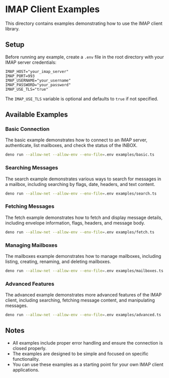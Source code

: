 # IMAP Client Examples

This directory contains examples demonstrating how to use the IMAP client library.

## Setup

Before running any example, create a `.env` file in the root directory with your IMAP server credentials:

```
IMAP_HOST="your_imap_server"
IMAP_PORT=993
IMAP_USERNAME="your_username"
IMAP_PASSWORD="your_password"
IMAP_USE_TLS="true"
```

The `IMAP_USE_TLS` variable is optional and defaults to `true` if not specified.

## Available Examples

### Basic Connection

The basic example demonstrates how to connect to an IMAP server, authenticate, list mailboxes, and check the status of the INBOX.

```bash
deno run --allow-net --allow-env --env-file=.env examples/basic.ts
```

### Searching Messages

The search example demonstrates various ways to search for messages in a mailbox, including searching by flags, date, headers, and text content.

```bash
deno run --allow-net --allow-env --env-file=.env examples/search.ts
```

### Fetching Messages

The fetch example demonstrates how to fetch and display message details, including envelope information, flags, headers, and message body.

```bash
deno run --allow-net --allow-env --env-file=.env examples/fetch.ts
```

### Managing Mailboxes

The mailboxes example demonstrates how to manage mailboxes, including listing, creating, renaming, and deleting mailboxes.

```bash
deno run --allow-net --allow-env --env-file=.env examples/mailboxes.ts
```

### Advanced Features

The advanced example demonstrates more advanced features of the IMAP client, including searching, fetching message content, and manipulating messages.

```bash
deno run --allow-net --allow-env --env-file=.env examples/advanced.ts
```

## Notes

- All examples include proper error handling and ensure the connection is closed properly.
- The examples are designed to be simple and focused on specific functionality.
- You can use these examples as a starting point for your own IMAP client applications. 
